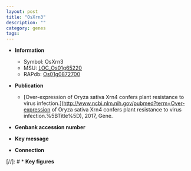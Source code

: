 ```yaml
---
layout: post
title: "OsXrn3"
description: ""
category: genes
tags: 
---
```


* **Information**  
    + Symbol: OsXrn3  
    + MSU: [LOC_Os01g65220](http://rice.uga.edu/cgi-bin/ORF_infopage.cgi?orf=LOC_Os01g65220)  
    + RAPdb: [Os01g0872700](https://rapdb.dna.affrc.go.jp/locus/?name=Os01g0872700)  

* **Publication**  
    + [Over-expression of Oryza sativa Xrn4 confers plant resistance to virus infection.](http://www.ncbi.nlm.nih.gov/pubmed?term=Over-expression of Oryza sativa Xrn4 confers plant resistance to virus infection.%5BTitle%5D), 2017, Gene.

* **Genbank accession number**  

* **Key message**  

* **Connection**  

[//]: # * **Key figures**  


